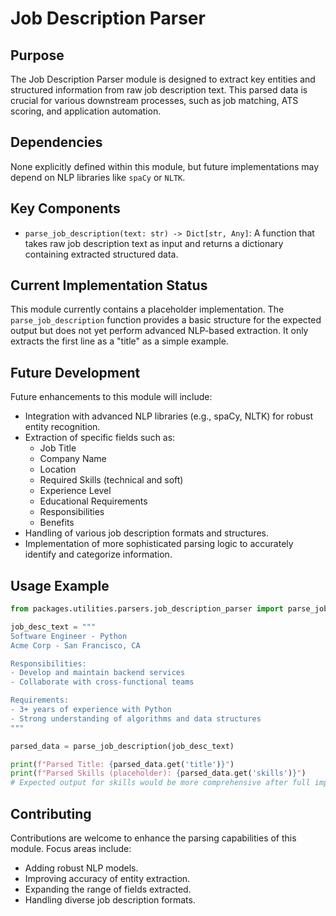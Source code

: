 # Job Description Parser

## Purpose
The Job Description Parser module is designed to extract key entities and structured information from raw job description text. This parsed data is crucial for various downstream processes, such as job matching, ATS scoring, and application automation.

## Dependencies
None explicitly defined within this module, but future implementations may depend on NLP libraries like `spaCy` or `NLTK`.

## Key Components
- `parse_job_description(text: str) -> Dict[str, Any]`: A function that takes raw job description text as input and returns a dictionary containing extracted structured data.

## Current Implementation Status
This module currently contains a placeholder implementation. The `parse_job_description` function provides a basic structure for the expected output but does not yet perform advanced NLP-based extraction. It only extracts the first line as a "title" as a simple example.

## Future Development
Future enhancements to this module will include:
- Integration with advanced NLP libraries (e.g., spaCy, NLTK) for robust entity recognition.
- Extraction of specific fields such as:
  - Job Title
  - Company Name
  - Location
  - Required Skills (technical and soft)
  - Experience Level
  - Educational Requirements
  - Responsibilities
  - Benefits
- Handling of various job description formats and structures.
- Implementation of more sophisticated parsing logic to accurately identify and categorize information.

## Usage Example
```python
from packages.utilities.parsers.job_description_parser import parse_job_description

job_desc_text = """
Software Engineer - Python
Acme Corp - San Francisco, CA

Responsibilities:
- Develop and maintain backend services
- Collaborate with cross-functional teams

Requirements:
- 3+ years of experience with Python
- Strong understanding of algorithms and data structures
"""

parsed_data = parse_job_description(job_desc_text)

print(f"Parsed Title: {parsed_data.get('title')}")
print(f"Parsed Skills (placeholder): {parsed_data.get('skills')}")
# Expected output for skills would be more comprehensive after full implementation
```

## Contributing
Contributions are welcome to enhance the parsing capabilities of this module. Focus areas include:
- Adding robust NLP models.
- Improving accuracy of entity extraction.
- Expanding the range of fields extracted.
- Handling diverse job description formats.